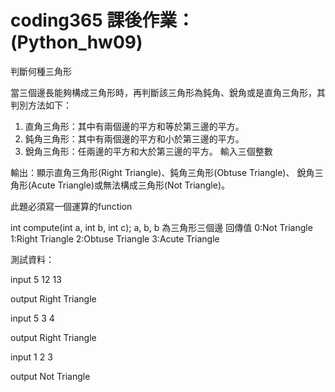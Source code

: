 # coding365 課後作業： (Python_hw09)

判斷何種三角形 

當三個邊長能夠構成三角形時，再判斷該三角形為鈍角、銳角或是直角三角形，其判別方法如下： 
1. 直角三角形：其中有兩個邊的平方和等於第三邊的平方。 
2. 鈍角三角形：其中有兩個邊的平方和小於第三邊的平方。 
3. 銳角三角形：任兩邊的平方和大於第三邊的平方。 
輸入三個整數 

輸出：顯示直角三角形(Right Triangle)、鈍角三角形(Obtuse Triangle)、 
銳角三角形(Acute Triangle)或無法構成三角形(Not Triangle)。 

此題必須寫一個運算的function 

int compute(int a, int b, int c); 
a, b, b 為三角形三個邊 
回傳值 
0:Not Triangle 
1:Right Triangle 
2:Obtuse Triangle 
3:Acute Triangle 

測試資料： 

input 
5 12 13 

output 
Right Triangle 

input 
5 3 4 

output 
Right Triangle 

input 
1 2 3 

output 
Not Triangle